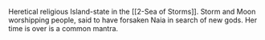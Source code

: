 Heretical religious Island-state in the [[2-Sea of Storms]].  Storm and Moon worshipping people, said to have forsaken Naia in search of new gods.  Her time is over is a common mantra.